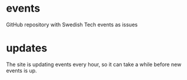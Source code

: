 # events
GitHub repository with Swedish Tech events as issues

# updates

The site is updating events every hour, so it can take a while before new events is up.
